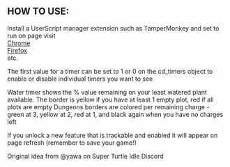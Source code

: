 ## HOW TO USE:
Install a UserScript manager extension such as TamperMonkey and set to run on page visit  
[Chrome](https://chromewebstore.google.com/detail/tampermonkey/dhdgffkkebhmkfjojejmpbldmpobfkfo)  
[Firefox](https://addons.mozilla.org/en-US/firefox/addon/tampermonkey/)  
etc.  

The first value for a timer can be set to 1 or 0 on the cd_timers object to enable or disable individual timers you want to see

Water timer shows the % value remaining on your least watered plant available. The border is yellow if you have at least 1 empty plot, red if all plots are empty
Dungeons borders are colored per remaining charge - green at 3, yellow at 2, red at 1, and black again when you have no charges left

If you unlock a new feature that is trackable and enabled it will appear on page refresh (remember to save your game!)

Original idea from @yawa on Super Turtle Idle Discord
